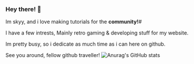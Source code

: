 ### Hey there! 👋

Im skyy, and i love making tutorials for the **community!**#

I have a few intrests, Mainly retro gaming & developing stuff for my website.

Im pretty busy, so i dedicate as much time as i can here on github.

See you around, fellow github traveller!
![Anurag's GitHub stats](https://github-readme-stats.vercel.app/api?username=skyyhub81&show_icons=true&theme=radical)
